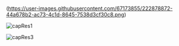 (https://user-images.githubusercontent.com/67173855/222878872-44a678b2-ac73-4c1d-8645-7538d3cf30c8.png)

![capRes1](https://user-images.githubusercontent.com/67173855/222878880-0af664ac-2b9c-4f56-a642-b5531adc8cb8.png)

![capRes3](https://user-images.githubusercontent.com/67173855/222878883-a75e6973-b599-4728-b09a-15720aab2753.png)
